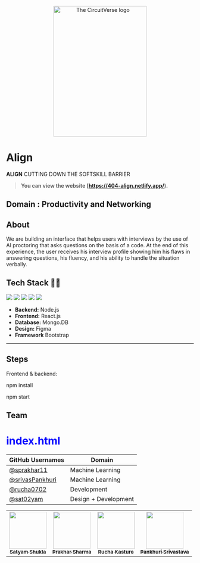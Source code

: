 <p align = "center"><img width="250px" height="350.83px" src="https://res.cloudinary.com/de4by5q8o/image/upload/v1667713496/Group_3_vsfogd.png" alt="The CircuitVerse logo" width="400"/></p>

# Align

<p><b>ALIGN</b> CUTTING DOWN THE SOFTSKILL BARRIER</p>

> **You can view the website [https://404-align.netlify.app/).**
## Domain : Productivity and Networking

## About
We are building an interface that helps users with interviews by the use of AI proctoring that asks questions on the basis of a code. At the end of this experience, the user receives his interview profile showing him his flaws in answering questions, his fluency, and his ability to handle the situation verbally.

## Tech Stack 👨‍💻

<img src="https://img.shields.io/badge/html5%20-%23E34F26.svg?&style=for-the-badge&logo=html5&logoColor=white"/> <img src="https://img.shields.io/badge/css3%20-%231572B6.svg?&style=for-the-badge&logo=css3&logoColor=white"/> <img src="https://img.shields.io/badge/javascript%20-%23323330.svg?&style=for-the-badge&logo=javascript&logoColor=%23F7DF1E"/> <img src="https://img.shields.io/badge/bootstrap%20-%231210B1.svg?&style=for-the-badge&logo=bootstrap&logoColor=white"/> <img src="https://img.shields.io/badge/github%20-%23121011.svg?&style=for-the-badge&logo=github&logoColor=white"/>

- **Backend:**  Node.js
- **Frontend:** React.js
- **Database:** Mongo.DB
- **Design:**   Figma
- **Framework** Bootstrap

---
## Steps
Frontend & backend:

npm install

npm start

## Team
<h1 style="color:blue">index.html</h1>

| GitHub Usernames                                       | Domain               |
| ------------------------------------------------------ | -------------------- |
| [@sprakhar11](https://github.com/sprakhar11)           | Machine Learning     |
| [@srivasPankhuri](https://github.com/srivasPankhuri)   | Machine Learning     |
| [@rucha0702](https://github.com/rucha0702)             | Development          |
| [@sat02yam](https://github.com/sat02yam)     | Design + Development |


<table>
  <tr>
    <td align="center"><a target="blank" href="https://www.linkedin.com/in/sat02yam/"><img src="https://res.cloudinary.com/dfyny8h4v/image/upload/…09524/Portfolio/20221028_195644-01_2_1_ispn1c.png" width="100px;" alt=""/><br /><sub><b>Satyam Shukla</b></sub></a><br /></td>
    <td align="center"><a target="blank" href="https://www.linkedin.com/in/sprakhar07/"><img src="https://res.cloudinary.com/dfyny8h4v/image/upload/v1667709524/Portfolio/20221028_195644-01_2_2_abb2gy.png" width="100px;" alt=""/><br /><sub><b>Prakhar Sharma</b></sub></a><br /></td>
    <td align="center"><a target="blank" href="https://www.linkedin.com/in/rucha-kasture-02/"><img src="https://res.cloudinary.com/dfyny8h4v/image/upload/v1667709525/Portfolio/IMG_2574_hshu31.png" width="100px;" alt=""/><br /><sub><b>Rucha Kasture</b></sub></a><br /></td>
    <td align="center"><a target="blank" href="https://www.linkedin.com/in/pankhurisrivastava2001/"><img src="https://res.cloudinary.com/dfyny8h4v/image/upload/v1667709524/Portfolio/Photo_i42szq.png" width="100px;" alt=""/><br /><sub><b>Pankhuri Srivastava</b></sub></a><br /></td>
    
    
  </tr>
</table>
